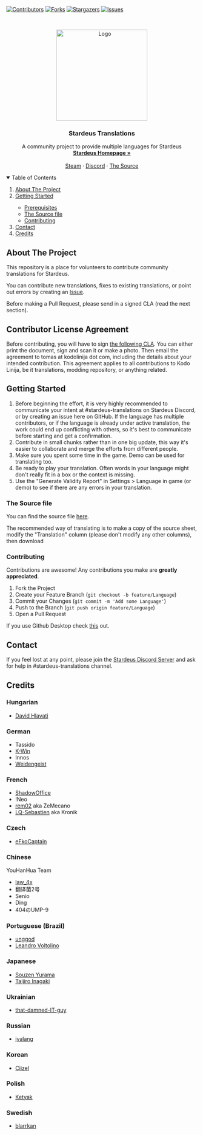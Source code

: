 [![Contributors][contributors-shield]][contributors-url]
[![Forks][forks-shield]][forks-url]
[![Stargazers][stars-shield]][stars-url]
[![Issues][issues-shield]][issues-url]



<!-- PROJECT LOGO -->
<br />
<p align="center">
  <a href="https://github.com/K-Win/stardeus-translations">
    <img src="https://presskit.kodolinija.com/stardeus/images/ShipComputerRotating.gif" alt="Logo" width="240" height="240">
  </a>

  <h3 align="center">Stardeus Translations</h3>

  <p align="center">
    A community project to provide multiple languages for Stardeus
    <br />
    <a href="https://stardeusgame.com/"><strong>Stardeus Homepage »</strong></a>
    <br />
    <br />
    <a href="https://store.steampowered.com/app/1380910/Stardeus/">Steam</a>
    ·
    <a href="https://discord.com/invite/89amEwP">Discord</a>
    ·
    <a href="https://docs.google.com/spreadsheets/d/1iiaORk6Ma5c2DpijK3oFs08fdk9PAe7QsCoiiBzdEUU/edit?usp=sharing">The Source</a>
  </p>
</p>



<!-- TABLE OF CONTENTS -->
<details open="open">
  <summary>Table of Contents</summary>
  <ol>
    <li> <a href="#about-the-project">About The Project</a></li>
    <li><a href="#getting-started">Getting Started</a></li>
    <ul>
        <li><a href="#prerequisites">Prerequisites</a></li>
        <li><a href="#the-source-file">The Source file</a></li>
        <li><a href="#installation">Contributing</a></li>
      </ul>
    <li><a href="#contact">Contact</a></li>
    <li><a href="#credits">Credits</a></li>
  </ol>
</details>



<!-- ABOUT THE PROJECT -->
## About The Project

This repository is a place for volunteers to contribute community translations for Stardeus.

You can contribute new translations, fixes to existing translations, or point out errors by creating an <a href="https://github.com/othneildrew/Best-README-Template/issues">Issue</a>.

Before making a Pull Request, please send in a signed CLA (read the next section).

## Contributor License Agreement

Before contributing, you will have to sign [the following CLA](https://docs.google.com/document/d/1X2G0VvNNtRHAApqbNKRXkYmKHlg1j5tBF2hZPy6LHM4/edit?usp=sharing). You can either print the document, sign and scan it or make a photo. Then email the agreement to tomas at kodolinija dot com, including the details about your intended contribution. This agreement applies to all contributions to Kodo Linija, be it translations, modding repository, or anything related.

<!-- GETTING STARTED -->
## Getting Started

1. Before beginning the effort, it is very highly recommended to communicate your intent at #stardeus-translations on Stardeus Discord, or by creating an issue here on GitHub. If the language has multiple contributors, or if the language is already under active translation, the work could end up conflicting with others, so it's best to communicate before starting and get a confirmation.
2. Contribute in small chunks rather than in one big update, this way it's easier to collaborate and merge the efforts from different people.
3. Make sure you spent some time in the game. Demo can be used for translating too.
4. Be ready to play your translation. Often words in your language might don't really fit in a box or the context is missing.
5. Use the "Generate Validity Report" in Settings > Language in game (or demo) to see if there are any errors in your translation.

### The Source file

You can find the source file <a href="https://docs.google.com/spreadsheets/d/1iiaORk6Ma5c2DpijK3oFs08fdk9PAe7QsCoiiBzdEUU/edit#gid=0">here</a>.

The recommended way of translating is to make a copy of the source sheet, modify the "Translation" column (please don't modify any other columns), then download

### Contributing

Contributions are awesome! Any contributions you make are **greatly appreciated**.

1. Fork the Project
2. Create your Feature Branch (`git checkout -b feature/Language`)
3. Commit your Changes (`git commit -m 'Add some Language'`)
4. Push to the Branch (`git push origin feature/Language`)
5. Open a Pull Request

If you use Github Desktop check [this](https://docs.github.com/en/desktop/contributing-and-collaborating-using-github-desktop/adding-and-cloning-repositories/cloning-and-forking-repositories-from-github-desktop) out.

<!-- CONTACT -->
## Contact

If you feel lost at any point, please join the <a href="https://discord.com/invite/89amEwP">Stardeus Discord Server</a> and ask for help in #stardeus-translations channel.

<!-- CREDITS -->
## Credits

### Hungarian

* [David Hlavati](https://github.com/Synida)

### German

* Tassido
* [K-Win](https://github.com/K-Win)
* Innos
* [Weidengeist](https://github.com/weidengeist/)

### French

* [ShadowOffice](https://github.com/shadowoffice)
* !Neo
* [rem02](https://github.com/rem02/stardeus-translations) aka ZeMecano
* [LQ-Sebastien](https://github.com/LQ-Sebastien) aka Kronik

### Czech

* [eFkoCaptain](https://github.com/eFkoCaptain)


### Chinese

YouHanHua Team

* [law_4x](https://github.com/law4x)
* 翻译菌2号
* Senio
* Ding
* 404のUMP-9

### Portuguese (Brazil)

* [unggod](https://github.com/unggod)
* [Leandro Voltolino](https://github.com/xupisco)


<!-- MARKDOWN LINKS & IMAGES -->
<!-- https://www.markdownguide.org/basic-syntax/#reference-style-links -->
[contributors-shield]: https://img.shields.io/github/contributors/K-Win/stardeus-translations.svg?style=for-the-badge
[contributors-url]: https://github.com/K-Win/stardeus-translations/graphs/contributors
[forks-shield]: https://img.shields.io/github/forks/K-Win/stardeus-translations.svg?style=for-the-badge
[forks-url]: https://github.com/K-Win/stardeus-translations/network/members
[stars-shield]: https://img.shields.io/github/stars/K-Win/stardeus-translations.svg?style=for-the-badge
[stars-url]: https://github.com/K-Win/stardeus-translations/stargazers
[issues-shield]: https://img.shields.io/github/issues/K-Win/stardeus-translations.svg?style=for-the-badge
[issues-url]: https://github.com/K-Win/stardeus-translations/issues

### Japanese

* [Souzen Yurama](https://github.com/s-yurama)
* [Taijiro Inagaki](https://github.com/Taiga-OKS)

### Ukrainian

* [that-damned-IT-guy](https://github.com/dm-0975)

### Russian

* [iyalang](https://github.com/iyalang)

### Korean

* [Ciizel](https://github.com/Ciizel)

### Polish

* [Ketyak](https://github.com/Ketyak)

### Swedish

* [blarrkan](https://github.com/blarrkan)
